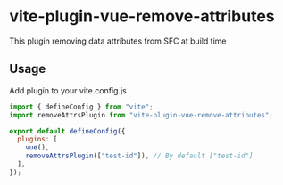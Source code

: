 # vite-plugin-vue-remove-attributes

This plugin removing data attributes from SFC at build time

## Usage

Add plugin to your vite.config.js

```javascript
import { defineConfig } from "vite";
import removeAttrsPlugin from "vite-plugin-vue-remove-attributes";

export default defineConfig({
  plugins: [
    vue(),
    removeAttrsPlugin(["test-id"]), // By default ["test-id"]
  ],
});
```



